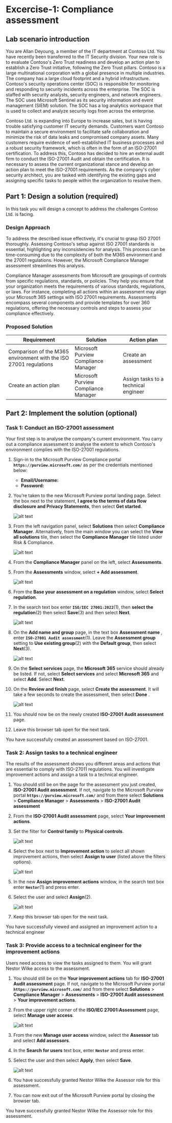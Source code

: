 # Excercise-1: Compliance assessment

## Lab scenario introduction

You are Allan Deyoung, a member of the IT department at Contoso Ltd. You have recently been transferred to the IT Security division. Your new role is to evaluate Contoso's Zero Trust readiness and develop an action plan to establish a Zero Trust initiative, following the Zero Trust pillars. Contoso is a large multinational corporation with a global presence in multiple industries. The company has a large cloud footprint and a hybrid infrastructure. Contoso's security operations center (SOC) is responsible for monitoring and responding to security incidents across the enterprise. The SOC is staffed with security analysts, security engineers, and network engineers. The SOC uses Microsoft Sentinel as its security information and event management (SIEM) solution. The SOC has a log analytics workspace that is used to collect and analyze security logs from across the enterprise.

Contoso Ltd. is expanding into Europe to increase sales, but is having trouble satisfying customer IT security demands. Customers want Contoso to maintain a secure environment to facilitate safe collaboration and minimize the risk of data leaks and compromised company assets. Many customers require evidence of well-established IT business processes and a robust security framework, which is often in the form of an ISO-27001 certification. To address this, Contoso has decided to hire an external audit firm to conduct the ISO-27001 Audit and obtain the certification. It is necessary to assess the current organizational stance and develop an action plan to meet the ISO-27001 requirements. As the company's cyber security architect, you are tasked with identifying the existing gaps and assigning specific tasks to people within the organization to resolve them.

## Part 1: Design a solution (required)

In this task you will design a concept to address the challenges Contoso Ltd. is facing.

### Design Approach

To address the described issue effectively, it's crucial to grasp ISO 27001 thoroughly. Assessing Contoso's setup against ISO 27001 standards is essential, highlighting any inconsistencies for analysis. This process can be time-consuming due to the complexity of both the M365 environment and the 27001 regulations. However, the Microsoft Compliance Manager assessment streamlines this analysis.

Compliance Manager assessments from Microsoft are groupings of controls from specific regulations, standards, or policies. They help you ensure that your organization meets the requirements of various standards, regulations, or laws. For instance, completing all actions within an assessment may align your Microsoft 365 settings with ISO 27001 requirements. Assessments encompass several components and provide templates for over 360 regulations, offering the necessary controls and steps to assess your compliance effectively. 

### Proposed Solution

|Requirement|Solution|Action plan|
|----|----|----|
|Comparison of the M365 environment with the ISO 27001 regulations|Microsoft Purview Compliance Manager|Create an assessment|
|Create an action plan|Microsoft Purview Compliance Manager|Assign tasks to a technical engineer|

## Part 2: Implement the solution (optional)

### Task 1: Conduct an ISO-27001 assessment

Your first step is to analyse the company's current environment. You carry out a compliance assessment to analyse the extent to which Contoso's environment complies with the ISO-27001 regulations.

1. Sign-in to the Microsoft Purview Compliance portal **`https://purview.microsoft.com/`** as per the credentials mentioned below:

    - **Email/Username:** <inject key="AzureAdUserPassword"></inject>
    - **Password:** <inject key="AzureAdUserPassword"></inject>

1. You're taken to the new Microsoft Purview portal landing page. Select the box next to the statement, **I agree to the terms of data flow disclosure and Privacy Statements**, then select **Get started**.

    ![alt text](../media/lab3/image-01.png)

1. From the left navigation panel, select **Solutions** then select **Compliance Manager**. Alternatively, from the main window you can select the **View all solutions** tile, then select the **Compliance Manager** tile listed under Risk & Compliance.

    ![alt text](../media/lab3/image-02.png)

1. From the **Compliance Manager** panel on the left, select **Assessments**.
1. From the **Assessments** window, select **+ Add assessment**.

    ![alt text](../media/lab3/image-03.png)

1. From the **Base your assessment on a regulation** window, select **Select regulation**.
1. In the search text box enter **`ISO/IEC 27001:2022`**(1), then **select the regulation**(2) then select **Save**(3) and then select **Next**.

    ![alt text](../media/lab3/image-04.png)

1. On the **Add name and group** page, in the text box **Assessment name** , enter **`ISO-27001 Audit assessment`**(1). Leave the **Assessment group** setting to **Use existing group**(2) with the **Default group**, then select **Next**(3).

    ![alt text](../media/lab3/image-07.png)

1. On the **Select services** page, the **Microsoft 365** service should already be listed.  If not, select **Select services** and select **Microsoft 365** and select **Add**. Select **Next**.
1. On the **Review and finish** page, select **Create the assessment**. It will take a few seconds to create the assessment, then select **Done** .

    ![alt text](../media/lab3/image-08.png)

1. You should now be on the newly created **ISO-27001 Audit assessment** page.
1. Leave this browser tab open for the next task.

You have successfully created an assessment based on ISO-27001.

### Task 2: Assign tasks to a technical engineer

The results of the assessment shows you different areas and actions that are essential to comply with ISO-27011 regulations. You will investigate improvement actions and assign a task to a technical engineer.

1. You should still be on the page for the assessment you just created, **ISO-27001 Audit assessment**.  If not, navigate to the Microsoft Purview portal **`https://purview.microsoft.com/`** and from there select **Solutions** > **Compliance Manager** > **Assessments** > **ISO-27001 Audit assessment**
1. From the **ISO-27001 Audit assessment** page, select **Your improvement actions**.
1. Set the filter for **Control family** to **Physical controls**.

    ![alt text](../media/lab3/image-09.png)

1. Select the box next to **Improvement action** to select all shown improvement actions, then select **Assign to user** (listed above the filters options).

    ![alt text](../media/lab3/image-10.png)

1. In the new **Assign improvement actions** window, in the search text box enter **`Nestor`**(1) and press enter.
1. Select the user and select **Assign**(2).

    ![alt text](../media/lab3/image-11.png)

1. Keep this browser tab open for the next task.

You have successfully viewed and assigned an improvement action to a technical engineer

### Task 3: Provide access to a technical engineer for the improvement actions

Users need access to view the tasks assigned to them. You will grant Nestor Wilke access to the assessment.

1. You should still be on the **Your improvement actions** tab for **ISO-27001 Audit assessment** page.  If not, navigate to the Microsoft Purview portal **`https://purview.microsoft.com/`** and from there select **Solutions** > **Compliance Manager** > **Assessments** > **ISO-27001 Audit assessment** > **Your improvement actions**.
1. From the upper right corner of the **ISO/IEC 27001:Assessment** page, select **Manage user access**.

    ![alt text](../media/lab3/image-12.png)

1. From the new **Manage user access** window, select the **Assessor** tab and select **Add assessors**.
1. In the **Search for users** text box, enter **`Nestor`** and press enter.
1. Select the user and then select **Apply**, then select **Save**.

    ![alt text](../media/lab3/image-14.png)

1. You have successfully granted Nestor Wilke the Assessor role for this assessment.
1. You can now exit out of the Microsoft Purview portal by closing the browser tab.

You have successfully granted Nestor Wilke the Assessor role for this assessment.
